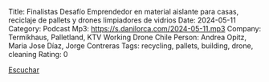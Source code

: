 Title: Finalistas Desafío Emprendedor en material aislante para casas, reciclaje de pallets y drones limpiadores de vidrios
Date: 2024-05-11
Category: Podcast
Mp3: https://s.danilorca.com/2024-05-11.mp3
Company: Termikhaus, Palletland, KTV Working Drone Chile
Person: Andrea Opitz, Maria Jose Díaz, Jorge Contreras
Tags: recycling, pallets, building, drone, cleaning
Rating: 0

<a href="https://s.danilorca.com/2024-05-11.mp3" type="audio/mpeg">
Escuchar
</a>
